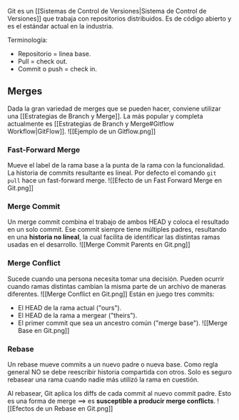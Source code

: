 Git es un [[Sistemas de Control de Versiones|Sistema de Control de Versiones]] que trabaja con repositorios distribuidos. Es de código abierto y es el estándar actual en la industria.

Terminología:

- Repositorio = linea base.
- Pull = check out.
- Commit o push = check in.

## Merges

Dada la gran variedad de merges que se pueden hacer, conviene utilizar una [[Estrategias de Branch y Merge]]. La más popular y completa actualmente es [[Estrategias de Branch y Merge#Gitflow Workflow|GitFlow]].
![[Ejemplo de un Gitflow.png]]

### Fast-Forward Merge

Mueve el label de la rama base a la punta de la rama con la funcionalidad. La historia de commits resultante es lineal. Por defecto el comando `git pull` hace un fast-forward merge.
![[Efecto de un Fast Forward Merge en Git.png]]

### Merge Commit

Un merge commit combina el trabajo de ambos HEAD y coloca el resultado en un solo commit. Ese commit siempre tiene múltiples padres, resultando en una **historia no lineal**, la cual facilita de identificar las distintas ramas usadas en el desarrollo.
![[Merge Commit Parents en Git.png]]

### Merge Conflict

Sucede cuando una persona necesita tomar una decisión. Pueden ocurrir cuando ramas distintas cambian la misma parte de un archivo de maneras diferentes.
![[Merge Conflict en Git.png]]
Están en juego tres commits:

- El HEAD de la rama actual ("ours").
- El HEAD de la rama a mergear ("theirs").
- El primer commit que sea un ancestro común ("merge base").
  ![[Merge Base en Git.png]]

### Rebase

Un rebase mueve commits a un nuevo padre o nueva base. Como regla general NO se debe reescribir historia compartida con otros. Solo es seguro rebasear una rama cuando nadie más utilizó la rama en cuestión.

Al rebasear, Git aplica los diffs de cada commit al nuevo commit padre. Esto es una forma de merge ==> es **susceptible a producir merge conflicts**.
![[Efectos de un Rebase en Git.png]]
